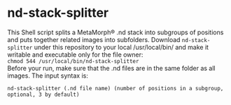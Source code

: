 # nd-stack-splitter
This Shell script splits a MetaMorph® .nd stack into subgroups of positions and puts together related images into subfolders. Download ``nd-stack-splitter`` under this repository to your local /usr/local/bin/ and make it writable and executable only for the file owner:   
 ``chmod 544 /usr/local/bin/nd-stack-splitter``   
  Before your run, make sure that the .nd files are in the same folder as all images. The input syntax is:
  
  ``nd-stack-splitter (.nd file name) (number of positions in a subgroup, optional, 3 by default)``
